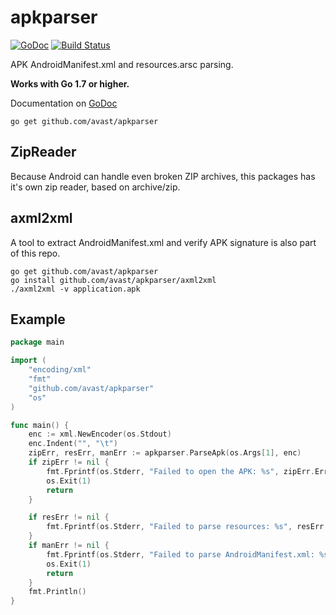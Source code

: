 # apkparser

[![GoDoc](https://godoc.org/github.com/avast/apkparser?status.svg)](https://godoc.org/github.com/avast/apkparser)
[![Build Status](https://travis-ci.org/avast/apkparser.svg?branch=master)](https://travis-ci.org/avast/apkparser)

APK AndroidManifest.xml and resources.arsc parsing.

**Works with Go 1.7 or higher.**

Documentation on [GoDoc](https://godoc.org/github.com/avast/apkparser)

    go get github.com/avast/apkparser

## ZipReader
Because Android can handle even broken ZIP archives, this packages has it's own zip reader,
based on archive/zip.

## axml2xml
A tool to extract AndroidManifest.xml and verify APK signature is also part of this repo.

    go get github.com/avast/apkparser
    go install github.com/avast/apkparser/axml2xml
    ./axml2xml -v application.apk

## Example

```go
package main

import (
	"encoding/xml"
	"fmt"
	"github.com/avast/apkparser"
	"os"
)

func main() {
	enc := xml.NewEncoder(os.Stdout)
	enc.Indent("", "\t")
	zipErr, resErr, manErr := apkparser.ParseApk(os.Args[1], enc)
	if zipErr != nil {
		fmt.Fprintf(os.Stderr, "Failed to open the APK: %s", zipErr.Error())
		os.Exit(1)
		return
	}

	if resErr != nil {
		fmt.Fprintf(os.Stderr, "Failed to parse resources: %s", resErr.Error())
	}
	if manErr != nil {
		fmt.Fprintf(os.Stderr, "Failed to parse AndroidManifest.xml: %s", manErr.Error())
		os.Exit(1)
		return
	}
	fmt.Println()
}
```
